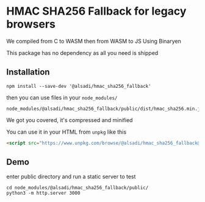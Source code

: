 # HMAC SHA256 Fallback for legacy browsers

We compiled from C to WASM then from WASM to JS Using Binaryen

This package has no dependency as all you need is shipped


## Installation

```
npm install --save-dev '@alsadi/hmac_sha256_fallback'
```

then you can use files in your `node_modules/`

```
node_modules/@alsadi/hmac_sha256_fallback/public/dist/hmac_sha256.min.js
```

We got you covered, it's compressed and minified

You can use it in your HTML from `unpkg` like this

```html
<script src="https://www.unpkg.com/browse/@alsadi/hmac_sha256_fallback@0.0.8/public/dist/hmac_sha256.js.gz"></script>
```

## Demo

enter public directory and run a static server to test


```
cd node_modules/@alsadi/hmac_sha256_fallback/public/
python3 -m http.server 3000
```
